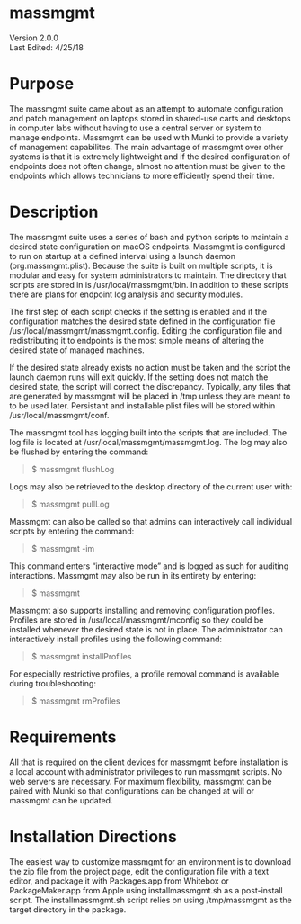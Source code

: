 # massmgmt
Version 2.0.0                                                             
Last Edited: 4/25/18                                                                                                 

# Purpose
The massmgmt suite came about as an attempt to automate configuration and patch management
on laptops stored in shared-use carts and desktops in computer labs without having to use
a central server or system to manage endpoints. Massmgmt can be used with Munki to provide
a variety of management capabilites. The main advantage of massmgmt over other systems is
that it is extremely lightweight and if the desired configuration of endpoints does not
often change, almost no attention must be given to the endpoints which allows technicians
to more efficiently spend their time.

# Description
The massmgmt suite uses a series of bash and python scripts to maintain a desired 
state configuration on macOS endpoints. Massmgmt is configured to run on startup
at a defined interval using a launch daemon (org.massmgmt.plist). Because the 
suite is built on multiple scripts, it is modular and easy for system administrators to maintain. 
The directory that scripts are stored in is /usr/local/massmgmt/bin.
In addition to these scripts there are plans for endpoint log analysis and security
modules.

The first step of each script checks if the setting is enabled and if the 
configuration matches the desired state defined in the configuration file
/usr/local/massmgmt/massmgmt.config. Editing the configuration file and
redistributing it to endpoints is the most simple means of altering the desired
state of managed machines.

If the desired state already exists no action must be taken and the script the 
launch daemon runs will exit quickly. If the setting does not match the desired 
state, the script will correct the discrepancy. Typically, any files that are 
generated by massmgmt will be placed in /tmp unless they are meant to to be used 
later. Persistant and installable plist files will be stored within 
/usr/local/massmgmt/conf.

The massmgmt tool has logging built into the scripts that are included. The
log file is located at /usr/local/massmgmt/massmgmt.log. The log may also be
flushed by entering the command:

> $ massmgmt flushLog

Logs may also be retrieved to the desktop directory of the current user with:

> $ massmgmt pullLog

Massmgmt can also be called so that admins can interactively call individual scripts
by entering the command:

> $ massmgmt -im

This command enters “interactive mode” and is logged as such for auditing
interactions. Massmgmt may also be run in its entirety by entering:

> $ massmgmt

Massmgmt also supports installing and removing configuration profiles. Profiles are
stored in /usr/local/massmgmt/mconfig so they could be installed whenever the desired
state is not in place. The administrator can interactively install profiles using the
following command:

> $ massmgmt installProfiles

For especially restrictive profiles, a profile removal command is available during
troubleshooting:

> $ massmgmt rmProfiles

# Requirements

All that is required on the client devices for massmgmt before installation is a local account 
with administrator privileges to run massmgmt scripts. No web servers are 
necessary. For maximum flexibility, massmgmt can be paired with Munki so that configurations
can be changed at will or massmgmt can be updated.

# Installation Directions

The easiest way to customize massmgmt for an environment is to download the zip file
from the project page, edit the configuration file with a text editor, and package it
with Packages.app from Whitebox or PackageMaker.app from Apple using installmassmgmt.sh
as a post-install script. The installmassmgmt.sh script relies on using /tmp/massmgmt
as the target directory in the package.
